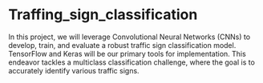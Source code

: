 # Traffing_sign_classification
In this project, we will leverage Convolutional Neural Networks (CNNs) to develop, train, and evaluate a robust traffic sign classification model. TensorFlow and Keras will be our primary tools for implementation. This endeavor tackles a multiclass classification challenge, where the goal is to accurately identify various traffic signs.
